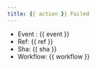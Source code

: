 ```yaml
---
title: {{ action }} Failed
---
```


- Event : {{ event }}
- Ref: {{ ref }}
- Sha: {{ sha }}
- Workflow: {{ workflow }}

